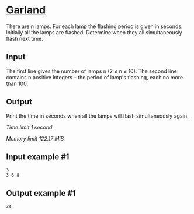 # [Garland](https://www.e-olymp.com/en/problems/6302)

There are n lamps. For each lamp the flashing period is given in seconds. Initially all the lamps are flashed. Determine when they all simultaneously flash next time.

## Input

The first line gives the number of lamps n (2 ≤ n ≤ 10). The second line contains n positive integers – the period of lamp's flashing, each no more than 100.

## Output

Print the time in seconds when all the lamps will flash simultaneously again.

_Time limit 1 second_

_Memory limit 122.17 MiB_

## Input example #1
```
3
3 6 8
```

## Output example #1
```
24
```

